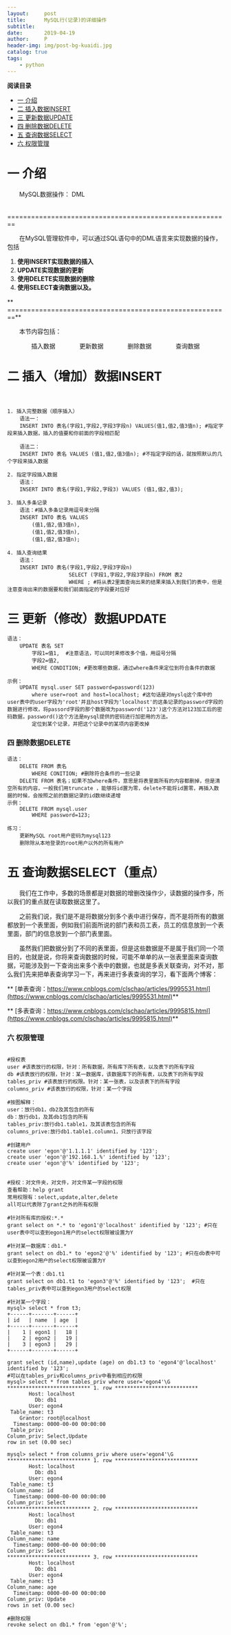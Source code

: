 ```yaml
---
layout:     post
title:      MySQL行(记录)的详细操作
subtitle:   
date:       2019-04-19
author:     P
header-img: img/post-bg-kuaidi.jpg
catalog: true
tags:
    - python
---
```

**阅读目录**

- [一 介绍](#_label1)
- [二 插入数据INSERT](#_label2)
- [三 更新数据UPDATE](#_label3)
- [四 删除数据DELETE](#_label4)
- [五 查询数据SELECT](#_label5)
- [六 权限管理](#_label6)

# 一 介绍

　　MySQL数据操作： DML

　　========================================================

　　在MySQL管理软件中，可以通过SQL语句中的DML语言来实现数据的操作，包括

1. **使用INSERT实现数据的插入**
1. **UPDATE实现数据的更新**
1. **使用DELETE实现数据的删除**
1. **使用SELECT查询数据以及。**

**　　========================================================**

　　本节内容包括：

　　　　插入数据　　　　更新数据　　　　删除数据　　　　查询数据

# 二 插入（增加）数据INSERT

　　　　

```
1. 插入完整数据（顺序插入）
    语法一：
    INSERT INTO 表名(字段1,字段2,字段3字段n) VALUES(值1,值2,值3值n); #指定字段来插入数据，插入的值要和你前面的字段相匹配

    语法二：
    INSERT INTO 表名 VALUES (值1,值2,值3值n); #不指定字段的话，就按照默认的几个字段来插入数据

2. 指定字段插入数据
    语法：
    INSERT INTO 表名(字段1,字段2,字段3) VALUES (值1,值2,值3);

3. 插入多条记录
    语法：#插入多条记录用逗号来分隔
    INSERT INTO 表名 VALUES
        (值1,值2,值3值n),
        (值1,值2,值3值n),
        (值1,值2,值3值n);
        
4. 插入查询结果
    语法：
    INSERT INTO 表名(字段1,字段2,字段3字段n) 
                    SELECT (字段1,字段2,字段3字段n) FROM 表2
                    WHERE ; #将从表2里面查询出来的结果来插入到我们的表中，但是注意查询出来的数据要和我们前面指定的字段要对应好
```

# 三 更新（修改）数据UPDATE

```
语法：
    UPDATE 表名 SET 
        字段1=值1,  #注意语法，可以同时来修改多个值，用逗号分隔
        字段2=值2,
        WHERE CONDITION; #更改哪些数据，通过where条件来定位到符合条件的数据

示例：
    UPDATE mysql.user SET password=password(123) 
        where user=root and host=localhost; #这句话是对myslq这个库中的user表中的user字段为'root'并且host字段为'localhost'的这条记录的password字段的数据进行修改，将passord字段的那个数据改为password('123')这个方法对123加工后的密码数据，password()这个方法是mysql提供的密码进行加密用的方法。
        定位到某个记录，并把这个记录中的某项内容更改掉
```

### 四 删除数据DELETE

```
语法：
    DELETE FROM 表名 
        WHERE CONITION; #删除符合条件的一些记录
    DELETE FROM 表名；如果不加where条件，意思是将表里面所有的内容都删掉，但是清空所有的内容，一般我们用truncate ，能够将id置为零，delete不能将id置零，再插入数据的时候，会按照之前的数据记录的id数继续递增
示例：
    DELETE FROM mysql.user 
        WHERE password=123;

练习：
    更新MySQL root用户密码为mysql123
    删除除从本地登录的root用户以外的所有用户
```

# 五 查询数据SELECT（重点）

　　我们在工作中，多数的场景都是对数据的增删改操作少，读数据的操作多，所以我们的重点就在读取数据这里了。

　　之前我们说，我们是不是将数据分到多个表中进行保存，而不是将所有的数据都放到一个表里面，例如我们前面所说的部门表和员工表，员工的信息放到一个表里面，部门的信息放到一个部门表里面。

　　虽然我们把数据分到了不同的表里面，但是这些数据是不是属于我们同一个项目的，也就是说，你将来查询数据的时候，可能不单单的从一张表里面来查询数据，可能涉及到一下查询出来多个表中的数据，也就是多表关联查询，对不对，那么我们先来把单表查询学习一下，再来进行多表查询的学习，看下面两个博客：

**     [单表查询：https://www.cnblogs.com/clschao/articles/9995531.html](https://www.cnblogs.com/clschao/articles/9995531.html)**

**     [多表查询：https://www.cnblogs.com/clschao/articles/9995815.html](https://www.cnblogs.com/clschao/articles/9995815.html)**

### 六 权限管理

<img src="https://images2018.cnblogs.com/blog/1036857/201711/1036857-20171124164857437-1802110131.png" alt="" />

```
#授权表
user #该表放行的权限，针对：所有数据，所有库下所有表，以及表下的所有字段
db #该表放行的权限，针对：某一数据库，该数据库下的所有表，以及表下的所有字段
tables_priv #该表放行的权限。针对：某一张表，以及该表下的所有字段
columns_priv #该表放行的权限，针对：某一个字段

#按图解释：
user：放行db1，db2及其包含的所有
db：放行db1，及其db1包含的所有
tables_priv:放行db1.table1，及其该表包含的所有
columns_prive:放行db1.table1.column1，只放行该字段
```

```
#创建用户
create user 'egon'@'1.1.1.1' identified by '123';
create user 'egon'@'192.168.1.%' identified by '123';
create user 'egon'@'%' identified by '123';


#授权：对文件夹，对文件，对文件某一字段的权限
查看帮助：help grant
常用权限有：select,update,alter,delete
all可以代表除了grant之外的所有权限

#针对所有库的授权:*.*
grant select on *.* to 'egon1'@'localhost' identified by '123'; #只在user表中可以查到egon1用户的select权限被设置为Y

#针对某一数据库：db1.*
grant select on db1.* to 'egon2'@'%' identified by '123'; #只在db表中可以查到egon2用户的select权限被设置为Y

#针对某一个表：db1.t1
grant select on db1.t1 to 'egon3'@'%' identified by '123';  #只在tables_priv表中可以查到egon3用户的select权限

#针对某一个字段：
mysql> select * from t3;
+------+-------+------+
| id   | name  | age  |
+------+-------+------+
|    1 | egon1 |   18 |
|    2 | egon2 |   19 |
|    3 | egon3 |   29 |
+------+-------+------+

grant select (id,name),update (age) on db1.t3 to 'egon4'@'localhost' identified by '123'; 
#可以在tables_priv和columns_priv中看到相应的权限
mysql> select * from tables_priv where user='egon4'\G
*************************** 1. row ***************************
       Host: localhost
         Db: db1
       User: egon4
 Table_name: t3
    Grantor: root@localhost
  Timestamp: 0000-00-00 00:00:00
 Table_priv:
Column_priv: Select,Update
row in set (0.00 sec)

mysql> select * from columns_priv where user='egon4'\G
*************************** 1. row ***************************
       Host: localhost
         Db: db1
       User: egon4
 Table_name: t3
Column_name: id
  Timestamp: 0000-00-00 00:00:00
Column_priv: Select
*************************** 2. row ***************************
       Host: localhost
         Db: db1
       User: egon4
 Table_name: t3
Column_name: name
  Timestamp: 0000-00-00 00:00:00
Column_priv: Select
*************************** 3. row ***************************
       Host: localhost
         Db: db1
       User: egon4
 Table_name: t3
Column_name: age
  Timestamp: 0000-00-00 00:00:00
Column_priv: Update
rows in set (0.00 sec)

#删除权限
revoke select on db1.* from 'egon'@'%';
```
